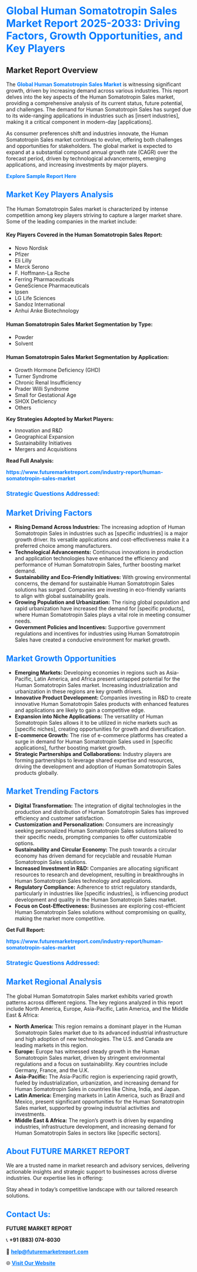 <h1 style="color: #007BFF;">Global Human Somatotropin Sales Market Report 2025-2033: Driving Factors, Growth Opportunities, and Key Players</h1>

<section id="overview">
<h2>Market Report Overview</h2>
<p>The <a href="https://www.futuremarketreport.com/industry-report/human-somatotropin-sales-market" style="color: #007BFF; text-decoration: none;"><strong>Global Human Somatotropin Sales Market</strong></a> is witnessing significant growth, driven by increasing demand across various industries. This report delves into the key aspects of the Human Somatotropin Sales market, providing a comprehensive analysis of its current status, future potential, and challenges. The demand for Human Somatotropin Sales has surged due to its wide-ranging applications in industries such as [insert industries], making it a critical component in modern-day [applications].</p>
<p>As consumer preferences shift and industries innovate, the Human Somatotropin Sales market continues to evolve, offering both challenges and opportunities for stakeholders. The global market is expected to expand at a substantial compound annual growth rate (CAGR) over the forecast period, driven by technological advancements, emerging applications, and increasing investments by major players.</p>
</section>

<section id="overview">
<p><a href="https://www.futuremarketreport.com/request-sample/reportId=109154" style="color: #007BFF; text-decoration: none;"><strong>Explore Sample Report Here</strong></a></p>
</section>

<section id="key-players">
<h2 style="color: #007BFF;">Market Key Players Analysis</h2>
<p>The Human Somatotropin Sales market is characterized by intense competition among key players striving to capture a larger market share. Some of the leading companies in the market include:</p>
<h4>Key Players Covered in the Human Somatotropin Sales Report:</h4>
<ul><li>Novo Nordisk</li><li>Pfizer</li><li>Eli Lilly</li><li>Merck Serono</li><li>F. Hoffmann-La Roche</li><li>Ferring Pharmaceuticals</li><li>GeneScience Pharmaceuticals</li><li>Ipsen</li><li>LG Life Sciences</li><li>Sandoz International</li><li>Anhui Anke Biotechnology</li></ul>
<h4>Human Somatotropin Sales Market Segmentation by Type:</h4>
<ul><li>Powder</li><li>Solvent</li></ul>

<h4>Human Somatotropin Sales Market Segmentation by Application:</h4>
<ul><li>Growth Hormone Deficiency (GHD)</li><li>Turner Syndrome</li><li>Chronic Renal Insufficiency</li><li>Prader Willi Syndrome</li><li>Small for Gestational Age</li><li>SHOX Deficiency</li><li>Others</li></ul>
<p><strong>Key Strategies Adopted by Market Players:</strong></p>
<ul>
<li>Innovation and R&D</li>
<li>Geographical Expansion</li>
<li>Sustainability Initiatives</li>
<li>Mergers and Acquisitions</li>
</ul>
</section>

<section>
<p><strong>Read Full Analysis: </strong></p><a href="https://www.futuremarketreport.com/industry-report/human-somatotropin-sales-market" style="color: #007BFF; text-decoration: none;"><strong>https://www.futuremarketreport.com/industry-report/human-somatotropin-sales-market</strong></a>
<h3 style="color: #007BFF;">Strategic Questions Addressed:</h3>
</section>

<section id="driving-factors">
<h2 style="color: #007BFF;">Market Driving Factors</h2>
<ul>
<li><strong>Rising Demand Across Industries:</strong> The increasing adoption of Human Somatotropin Sales in industries such as [specific industries] is a major growth driver. Its versatile applications and cost-effectiveness make it a preferred choice among manufacturers.</li>
<li><strong>Technological Advancements:</strong> Continuous innovations in production and application technologies have enhanced the efficiency and performance of Human Somatotropin Sales, further boosting market demand.</li>
<li><strong>Sustainability and Eco-Friendly Initiatives:</strong> With growing environmental concerns, the demand for sustainable Human Somatotropin Sales solutions has surged. Companies are investing in eco-friendly variants to align with global sustainability goals.</li>
<li><strong>Growing Population and Urbanization:</strong> The rising global population and rapid urbanization have increased the demand for [specific products], where Human Somatotropin Sales plays a vital role in meeting consumer needs.</li>
<li><strong>Government Policies and Incentives:</strong> Supportive government regulations and incentives for industries using Human Somatotropin Sales have created a conducive environment for market growth.</li>
</ul>
</section>

<section id="growth-opportunities">
<h2 style="color: #007BFF;">Market Growth Opportunities</h2>
<ul>
<li><strong>Emerging Markets:</strong> Developing economies in regions such as Asia-Pacific, Latin America, and Africa present untapped potential for the Human Somatotropin Sales market. Increasing industrialization and urbanization in these regions are key growth drivers.</li>
<li><strong>Innovative Product Development:</strong> Companies investing in R&D to create innovative Human Somatotropin Sales products with enhanced features and applications are likely to gain a competitive edge.</li>
<li><strong>Expansion into Niche Applications:</strong> The versatility of Human Somatotropin Sales allows it to be utilized in niche markets such as [specific niches], creating opportunities for growth and diversification.</li>
<li><strong>E-commerce Growth:</strong> The rise of e-commerce platforms has created a surge in demand for Human Somatotropin Sales used in [specific applications], further boosting market growth.</li>
<li><strong>Strategic Partnerships and Collaborations:</strong> Industry players are forming partnerships to leverage shared expertise and resources, driving the development and adoption of Human Somatotropin Sales products globally.</li>
</ul>
</section>

<section id="trending-factors">
<h2 style="color: #007BFF;">Market Trending Factors</h2>
<ul>
<li><strong>Digital Transformation:</strong> The integration of digital technologies in the production and distribution of Human Somatotropin Sales has improved efficiency and customer satisfaction.</li>
<li><strong>Customization and Personalization:</strong> Consumers are increasingly seeking personalized Human Somatotropin Sales solutions tailored to their specific needs, prompting companies to offer customizable options.</li>
<li><strong>Sustainability and Circular Economy:</strong> The push towards a circular economy has driven demand for recyclable and reusable Human Somatotropin Sales solutions.</li>
<li><strong>Increased Investment in R&D:</strong> Companies are allocating significant resources to research and development, resulting in breakthroughs in Human Somatotropin Sales technology and applications.</li>
<li><strong>Regulatory Compliance:</strong> Adherence to strict regulatory standards, particularly in industries like [specific industries], is influencing product development and quality in the Human Somatotropin Sales market.</li>
<li><strong>Focus on Cost-Effectiveness:</strong> Businesses are exploring cost-efficient Human Somatotropin Sales solutions without compromising on quality, making the market more competitive.</li>
</ul>
</section>

<section>
<p><strong>Get Full Report: </strong></p><a href="https://www.futuremarketreport.com/industry-report/human-somatotropin-sales-market" style="color: #007BFF; text-decoration: none;"><strong>https://www.futuremarketreport.com/industry-report/human-somatotropin-sales-market</strong></a>
<h3 style="color: #007BFF;">Strategic Questions Addressed:</h3>
</section>


<section id="regional-analysis">
<h2 style="color: #007BFF;">Market Regional Analysis</h2>
<p>The global Human Somatotropin Sales market exhibits varied growth patterns across different regions. The key regions analyzed in this report include North America, Europe, Asia-Pacific, Latin America, and the Middle East & Africa:</p>
<ul>
<li><strong>North America:</strong> This region remains a dominant player in the Human Somatotropin Sales market due to its advanced industrial infrastructure and high adoption of new technologies. The U.S. and Canada are leading markets in this region.</li>
<li><strong>Europe:</strong> Europe has witnessed steady growth in the Human Somatotropin Sales market, driven by stringent environmental regulations and a focus on sustainability. Key countries include Germany, France, and the U.K.</li>
<li><strong>Asia-Pacific:</strong> The Asia-Pacific region is experiencing rapid growth, fueled by industrialization, urbanization, and increasing demand for Human Somatotropin Sales in countries like China, India, and Japan.</li>
<li><strong>Latin America:</strong> Emerging markets in Latin America, such as Brazil and Mexico, present significant opportunities for the Human Somatotropin Sales market, supported by growing industrial activities and investments.</li>
<li><strong>Middle East & Africa:</strong> The region’s growth is driven by expanding industries, infrastructure development, and increasing demand for Human Somatotropin Sales in sectors like [specific sectors].</li>
</ul>
</section>

<footer>
<h2 style="color: #007BFF;">About FUTURE MARKET REPORT</h2>
<p>We are a trusted name in market research and advisory services, delivering actionable insights and strategic support to businesses across diverse industries. Our expertise lies in offering:</p>

<p>Stay ahead in today’s competitive landscape with our tailored research solutions.</p>

<h2 style="color: #007BFF;">Contact Us:</h2>
<p><strong>FUTURE MARKET REPORT</strong></p>
<p>📞 <strong>+91 (883) 074-8030</strong></p>
<p>📧 <strong><a href="mailto:help@futuremarketreport.com" style="color: #007BFF;">help@futuremarketreport.com</a></strong></p>
<p>🌐 <strong><a href="https://www.futuremarketreport.com/" style="color: #007BFF;">Visit Our Website</a></strong></p>
</footer>